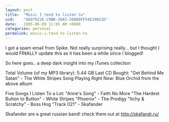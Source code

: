```yaml
---
layout: post
title:  "Music I tend to listen to"
uid:	"8A97922E-C9BB-26A5-268DDFF54E39021D"
date:   2005-06-09 11:05 AM +0000
categories: personal
permalink: music-i-tend-to-listen-to
---
```

I got a spam email from Spike. Not really surprising really... but I thought I would FINALLY update this as it has been a while since I blogged!

So here goes.. a deep dark insight into my iTunes collection


Total Volume (of my MP3 library): 5.44 GB
Last CD Bought: "Get Behind Me Satan" - The White Stripes
Song Playing Right Now: Blue Orchid from the above album

Five Songs I Listen To a Lot: 
"Anne's Song" - Faith No More
"The Hardest Button to Button" - White Stripes
"Phoenix" - The Prodigy
"Itchy & Scratchy" - Boss Hog
"Track 021" - Skafander

Skafander are a great russian band! check them out at <a href=" http://skafandr.ru/">http://skafandr.ru/</a>
